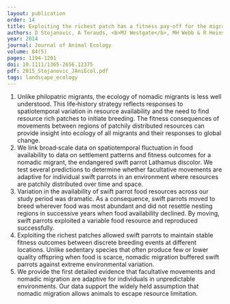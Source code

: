 ```yaml
---
layout: publication
order: 14
title: Exploiting the richest patch has a fitness pay-off for the migratory swift parrot.
authors: D Stojanovic, A Terauds, <b>MJ Westgate</b>, MH Webb & R Heinsohn
year: 2014
journal: Journal of Animal Ecology
volume: 84(5)
pages: 1194-1201
doi: 10.1111/1365-2656.12375
pdf: 2015_Stojanovic_JAniEcol.pdf
tags: landscape_ecology
---
```

<ol>
  <li>Unlike philopatric migrants, the ecology of nomadic migrants is less well understood. This life‐history strategy reflects responses to spatiotemporal variation in resource availability and the need to find resource rich patches to initiate breeding. The fitness consequences of movements between regions of patchily distributed resources can provide insight into ecology of all migrants and their responses to global change.</li>
  <li>We link broad‐scale data on spatiotemporal fluctuation in food availability to data on settlement patterns and fitness outcomes for a nomadic migrant, the endangered swift parrot Lathamus discolor. We test several predictions to determine whether facultative movements are adaptive for individual swift parrots in an environment where resources are patchily distributed over time and space.</li>
  <li>Variation in the availability of swift parrot food resources across our study period was dramatic. As a consequence, swift parrots moved to breed wherever food was most abundant and did not resettle nesting regions in successive years when food availability declined. By moving, swift parrots exploited a variable food resource and reproduced successfully.</li>
  <li>Exploiting the richest patches allowed swift parrots to maintain stable fitness outcomes between discrete breeding events at different locations. Unlike sedentary species that often produce few or lower quality offspring when food is scarce, nomadic migration buffered swift parrots against extreme environmental variation.</li>
  <li>We provide the first detailed evidence that facultative movements and nomadic migration are adaptive for individuals in unpredictable environments. Our data support the widely held assumption that nomadic migration allows animals to escape resource limitation.</li>
</ol>